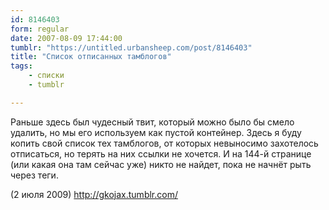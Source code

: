 ```yaml
---
id: 8146403
form: regular
date: 2007-08-09 17:44:00
tumblr: "https://untitled.urbansheep.com/post/8146403"
title: "Список отписанных тамблогов"
tags:
    - списки
    - tumblr

---
```


<p>Раньше здесь был чудесный твит, который можно было бы смело удалить, но мы его используем как пустой контейнер. Здесь я буду копить свой список тех тамблогов, от которых невыносимо захотелось отписаться, но терять на них ссылки не хочется. И на 144-й странице (или какая она там сейчас уже) никто не найдет, пока не начнёт рыть через теги.</p>

<p>(2 июля 2009) <a href="http://gkojax.tumblr.com/">http://gkojax.tumblr.com/</a></p>

